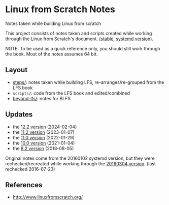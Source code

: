 # Linux from Scratch Notes

Notes taken while building Linux from scratch

This project consists of notes taken and scripts created while working through the Linux from Scratch's document. [(stable, systemd version)](http://www.linuxfromscratch.org/lfs/downloads/stable-systemd/).

NOTE: To be used as a quick reference only, you should still work through the book. Most of the notes assumes 64 bit.

## Layout

- [steps/](steps/): notes taken while building LFS, re-arranges/re-grouped from the LFS book
- `scripts/`: code from the LFS book and edited/combined
- [beyond-lfs/](beyond-lfs/): notes for BLFS

## Updates

- the [12.2 version](https://www.linuxfromscratch.org/lfs/downloads/12.0-systemd/LFS-12.0-SYSTEMD-BOOK.pdf) (2024-02-04)
- the [11.2 version](https://www.linuxfromscratch.org/lfs/downloads/11.2-systemd/LFS-11.2-SYSTEMD-BOOK.pdf) (2023-01-07)
- the [11.0 version](https://www.linuxfromscratch.org/lfs/downloads/11.0-systemd/LFS-BOOK-11.0-systemd.pdf) (2022-01-29)
- the [10.0 version](http://www.linuxfromscratch.org/lfs/downloads/10.0-systemd/LFS-BOOK-10.0-systemd.pdf) (2021-01-04)
- the [8.2 version](http://www.linuxfromscratch.org/lfs/downloads/8.2-systemd/LFS-BOOK-8.2-systemd.pdf) (2018-08-05)

Original notes come from the 20160102 systemd version, but they were rechecked/recreated while working through the [20160304 version](http://www.linuxfromscratch.org/lfs/downloads/7.9-systemd/LFS-BOOK-7.9-systemd.pdf). (last rechecked 2016-07-23)

## References

- http://www.linuxfromscratch.org/
